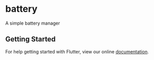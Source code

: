 # battery

A simple battery manager

## Getting Started

For help getting started with Flutter, view our online
[documentation](https://flutter.io/).
